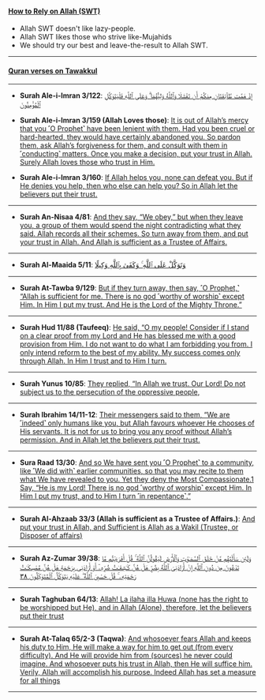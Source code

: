 #### [How to Rely on Allah (SWT)](https://www.youtube.com/shorts/RoGI9xMJJaI)
* Allah SWT doesn't like lazy-people.
* Allah SWT likes those who strive like-Mujahids
* We should try our best and leave-the-result to Allah SWT.

***

#### [Quran verses on Tawakkul](https://myislam.org/quran-verses/tawakkul/)

***

* __Surah Ale-i-Imran 3/122__: [إِذْ هَمَّت طَّآئِفَتَانِ مِنكُمْ أَن تَفْشَلَا وَٱللَّهُ وَلِيُّهُمَا ۗ وَعَلَى ٱللَّهِ فَلْيَتَوَكَّلِ ٱلْمُؤْمِنُونَ](https://quranwbw.com/3/122)

* __Surah Ale-i-Imran 3/159 (Allah Loves those)__: [It is out of Allah’s mercy that you ˹O Prophet˺ have been lenient with them. Had you been cruel or hard-hearted, they would have certainly abandoned you. So pardon them, ask Allah’s forgiveness for them, and consult with them in ˹conducting˺ matters. Once you make a decision, put your trust in Allah. Surely Allah loves those who trust in Him.](https://quranwbw.com/3#159)

* __Surah Ale-i-Imran 3/160__: [If Allah helps you, none can defeat you. But if He denies you help, then who else can help you? So in Allah let the believers put their trust.](https://quranwbw.com/3#160)

***

* __Surah An-Nisaa 4/81__: [And they say, “We obey,” but when they leave you, a group of them would spend the night contradicting what they said. Allah records all their schemes. So turn away from them, and put your trust in Allah. And Allah is sufficient as a Trustee of Affairs.](https://quranwbw.com/4#81)

***

* __Surah Al-Maaida 5/11__: [وَتَوَكَّلْ عَلَى ٱللَّهِ ۚ وَكَفَىٰ بِٱللَّهِ وَكِيلًا](https://quranwbw.com/5#11)

***

* __Surah At-Tawba 9/129__: [But if they turn away, then say, ˹O Prophet,˺ “Allah is sufficient for me. There is no god ˹worthy of worship˺ except Him. In Him I put my trust. And He is the Lord of the Mighty Throne.”](https://quranwbw.com/9#129)

***

* __Surah Hud 11/88 (Taufeeq)__: [He said, “O my people! Consider if I stand on a clear proof from my Lord and He has blessed me with a good provision from Him. I do not want to do what I am forbidding you from. I only intend reform to the best of my ability. My success comes only through Allah. In Him I trust and to Him I turn.](https://quranwbw.com/11/88)
  
***

* __Surah Yunus 10/85__: [They replied, “In Allah we trust. Our Lord! Do not subject us to the persecution of the oppressive people,](https://quranwbw.com/10#85)

***

* __Surah Ibrahim 14/11-12__: [Their messengers said to them, “We are ˹indeed˺ only humans like you, but Allah favours whoever He chooses of His servants. It is not for us to bring you any proof without Allah’s permission. And in Allah let the believers put their trust.](https://quranwbw.com/14#11-12)

***

* __Sura Raad 13/30__: [And so We have sent you ˹O Prophet˺ to a community, like ˹We did with˺ earlier communities, so that you may recite to them what We have revealed to you. Yet they deny the Most Compassionate.1 Say, “He is my Lord! There is no god ˹worthy of worship˺ except Him. In Him I put my trust, and to Him I turn ˹in repentance˺.”](https://quranwbw.com/13/30)
  
***

* __Surah Al-Ahzaab 33/3 (Allah is sufficient as a Trustee of Affairs.)__: [And put your trust in Allah, and Sufficient is Allah as a Wakil (Trustee, or Disposer of affairs)](https://quranwbw.com/33#3)

***

* __Surah Az-Zumar 39/38__: [وَلَئِن سَأَلْتَهُم مَّنْ خَلَقَ ٱلسَّمَـٰوَٰتِ وَٱلْأَرْضَ لَيَقُولُنَّ ٱللَّهُ ۚ قُلْ أَفَرَءَيْتُم مَّا تَدْعُونَ مِن دُونِ ٱللَّهِ إِنْ أَرَادَنِىَ ٱللَّهُ بِضُرٍّ هَلْ هُنَّ كَـٰشِفَـٰتُ ضُرِّهِۦٓ أَوْ أَرَادَنِى بِرَحْمَةٍ هَلْ هُنَّ مُمْسِكَـٰتُ رَحْمَتِهِۦ ۚ قُلْ حَسْبِىَ ٱللَّهُ ۖ عَلَيْهِ يَتَوَكَّلُ ٱلْمُتَوَكِّلُونَ ٣٨](https://quranwbw.com/39/38)

***

* __Surah Taghuban 64/13__: [Allah! La ilaha illa Huwa (none has the right to be worshipped but He), and in Allah (Alone), therefore, let the believers put their trust](https://quranwbw.com/64#13)

***

* __Surah At-Talaq 65/2-3 (Taqwa)__: [And whosoever fears Allah and keeps his duty to Him, He will make a way for him to get out (from every difficulty). And He will provide him from (sources) he never could imagine. And whosoever puts his trust in Allah, then He will suffice him. Verily, Allah will accomplish his purpose. Indeed Allah has set a measure for all things](https://quranwbw.com/65#2-3)

*** 
